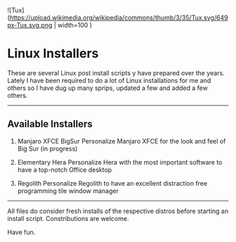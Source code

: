 ![Tux](https://upload.wikimedia.org/wikipedia/commons/thumb/3/35/Tux.svg/649px-Tux.svg.png | width=100 )

# Linux Installers

These are several Linux post install scripts y have prepared over the years. Lately I have been required to do a lot of Linux installations for me and others so I have dug up many sprips, updated a few and added a few others.

---

## Available Installers

1. Manjaro XFCE BigSur
  Personalize Manjaro XFCE for the look and feel of Big Sur (in progress)

2. Elementary Hera
  Personalize Hera with the most important software to have a top-notch Office desktop

3. Regolith
  Personalize Regolith to have an excellent distraction free programming tile window manager

---

All files do consider fresh installs of the respective distros before starting an install script. Constributions are welcome.

Have fun.
